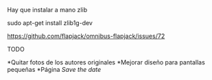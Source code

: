 Hay que instalar a mano zlib

sudo apt-get install zlib1g-dev

https://github.com/flapjack/omnibus-flapjack/issues/72

TODO

*Quitar fotos de los autores originales
*Mejorar diseño para pantallas pequeñas
*Página _Save the date_
